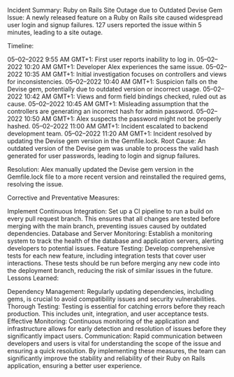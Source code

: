 Incident Summary: Ruby on Rails Site Outage due to Outdated Devise Gem
Issue: A newly released feature on a Ruby on Rails site caused widespread user login and signup failures. 127 users reported the issue within 5 minutes, leading to a site outage.

Timeline:

05–02–2022 9:55 AM GMT+1: First user reports inability to log in.
05–02–2022 10:20 AM GMT+1: Developer Alex experiences the same issue.
05–02–2022 10:35 AM GMT+1: Initial investigation focuses on controllers and views for inconsistencies.
05–02–2022 10:40 AM GMT+1: Suspicion falls on the Devise gem, potentially due to outdated version or incorrect usage.
05–02–2022 10:42 AM GMT+1: Views and form field bindings checked, ruled out as cause.
05–02–2022 10:45 AM GMT+1: Misleading assumption that the controllers are generating an incorrect hash for admin password.
05–02–2022 10:50 AM GMT+1: Alex suspects the password might not be properly hashed.
05–02–2022 11:00 AM GMT+1: Incident escalated to backend development team.
05–02–2022 11:20 AM GMT+1: Incident resolved by updating the Devise gem version in the Gemfile.lock.
Root Cause: An outdated version of the Devise gem was unable to process the valid hash generated for user passwords, leading to login and signup failures.

Resolution: Alex manually updated the Devise gem version in the Gemfile.lock file to a more recent version and reinstalled the required gems, resolving the issue.

Corrective and Preventative Measures:

Implement Continuous Integration: Set up a CI pipeline to run a build on every pull request branch. This ensures that all changes are tested before merging with the main branch, preventing issues caused by outdated dependencies.
Database and Server Monitoring: Establish a monitoring system to track the health of the database and application servers, alerting developers to potential issues.
Feature Testing: Develop comprehensive tests for each new feature, including integration tests that cover user interactions. These tests should be run before merging any new code into the deployment branch, reducing the risk of similar issues in the future.
Lessons Learned:

Dependency Management: Regularly updating dependencies, including gems, is crucial to avoid compatibility issues and security vulnerabilities.
Thorough Testing: Testing is essential for catching errors before they reach production. This includes unit, integration, and user acceptance tests.
Effective Monitoring: Continuous monitoring of the application and infrastructure allows for early detection and resolution of issues before they significantly impact users.
Communication: Rapid communication between developers and users is vital for understanding the scope of the issue and ensuring a quick resolution.
By implementing these measures, the team can significantly improve the stability and reliability of their Ruby on Rails application, ensuring a better user experience.
